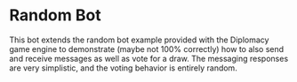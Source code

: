 # Random Bot

This bot extends the random bot example provided with the 
Diplomacy game engine to demonstrate (maybe not 100% correctly) 
how to also send and receive messages as well as vote for a 
draw. The messaging responses are very simplistic, and the 
voting behavior is entirely random. 


